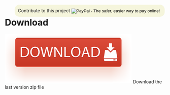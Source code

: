 
<form style="display: inline-block;float: right; background-color: beige; border-radius:15px; padding:10px;" action="https://www.paypal.com/cgi-bin/webscr" method="post" target="_top">
<span>Contribute to this project</span>
<input type="hidden" name="cmd" value="_s-xclick">
<input type="hidden" name="hosted_button_id" value="SLHMD6D3XMM3C">
<input type="image" src="https://www.paypalobjects.com/en_US/i/btn/btn_donateCC_LG.gif" border="0" name="submit" alt="PayPal - The safer, easier way to pay online!">
<img alt="" border="0" src="https://www.paypalobjects.com/es_XC/i/scr/pixel.gif" width="1" height="1">
</form>

# Download

[![Download](./img/download.png)](https://github.com/cgarciagl/Yupii/archive/master.zip)
Download the last version zip file
